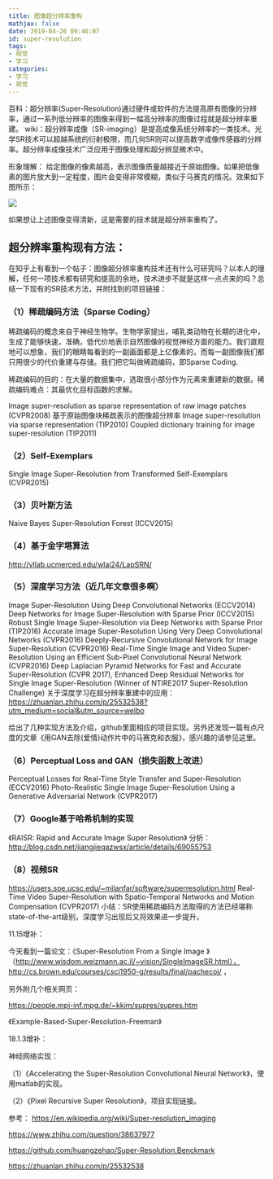 ```yaml
---
title: 图像超分辨率重构
mathjax: false
date: 2019-04-26 09:46:07
id: super-resolution
tags:
- 视觉
- 学习
categories:
- 学习
- 视觉
---
```


百科：超分辨率(Super-Resolution)通过硬件或软件的方法提高原有图像的分辨率，通过一系列低分辨率的图像来得到一幅高分辨率的图像过程就是超分辨率重建。
wiki：超分辨率成像（SR-imaging）是提高成像系统分辨率的一类技术。光学SR技术可以超越系统的衍射极限，而几何SR则可以提高数字成像传感器的分辨率。超分辨率成像技术广泛应用于图像处理和超分辨显微术中。

<!---more--->

形象理解：
给定图像的像素越高，表示图像质量越接近于原始图像。如果把低像素的图片放大到一定程度，图片会变得非常模糊，类似于马赛克的情况。效果如下图所示：

![](assets/1556243767184.png)

如果想让上述图像变得清新，这是需要的技术就是超分辨率重构了。

## 超分辨率重构现有方法：
在知乎上有看到一个帖子：图像超分辨率重构技术还有什么可研究吗？以本人的理解，任何一项技术都有研究和提高的余地，技术进步不就是这样一点点来的吗？总结一下现有的SR技术方法，并附找到的项目链接：

### （1）稀疏编码方法（Sparse Coding）

 稀疏编码的概念来自于神经生物学。生物学家提出，哺乳类动物在长期的进化中，生成了能够快速，准确，低代价地表示自然图像的视觉神经方面的能力。我们直观地可以想象，我们的眼睛每看到的一副画面都是上亿像素的，而每一副图像我们都只用很少的代价重建与存储。我们把它叫做稀疏编码，即Sparse Coding.

稀疏编码的目的：在大量的数据集中，选取很小部分作为元素来重建新的数据。稀疏编码难点：其最优化目标函数的求解。

Image super-resolution as sparse representation of raw image patches (CVPR2008)
基于原始图像块稀疏表示的图像超分辨率
Image super-resolution via sparse representation (TIP2010)
Coupled dictionary training for image super-resolution (TIP2011)

### （2）Self-Exemplars

Single Image Super-Resolution from Transformed Self-Exemplars (CVPR2015)
### （3）贝叶斯方法
Naive Bayes Super-Resolution Forest (ICCV2015)

### （4）基于金字塔算法

http://vllab.ucmerced.edu/wlai24/LapSRN/

### （5）深度学习方法（近几年文章很多啊）

Image Super-Resolution Using Deep Convolutional Networks (ECCV2014)
Deep Networks for Image Super-Resolution with Sparse Prior (ICCV2015)
Robust Single Image Super-Resolution via Deep Networks with Sparse Prior (TIP2016)
Accurate Image Super-Resolution Using Very Deep Convolutional Networks (CVPR2016)
Deeply-Recursive Convolutional Network for Image Super-Resolution (CVPR2016)
Real-Time Single Image and Video Super-Resolution Using an Efficient Sub-Pixel Convolutional Neural Network (CVPR2016)
Deep Laplacian Pyramid Networks for Fast and Accurate Super-Resolution (CVPR 2017),
Enhanced Deep Residual Networks for Single Image Super-Resolution (Winner of NTIRE2017 Super-Resolution Challenge)
关于深度学习在超分辨率重建中的应用：https://zhuanlan.zhihu.com/p/25532538?utm_medium=social&utm_source=weibo

给出了几种实现方法及介绍，github里面相应的项目实现。另外还发现一篇有点尺度的文章《用GAN去除(爱情)动作片中的马赛克和衣服》，感兴趣的请参见这里。

### （6）Perceptual Loss and GAN（损失函数上改进）

Perceptual Losses for Real-Time Style Transfer and Super-Resolution (ECCV2016)
Photo-Realistic Single Image Super-Resolution Using a Generative Adversarial Network (CVPR2017)

### （7）Google基于哈希机制的实现

《RAISR: Rapid and Accurate Image Super Resolution》
分析：http://blog.csdn.net/jiangjieqazwsx/article/details/69055753

### （8）视频SR


https://users.soe.ucsc.edu/~milanfar/software/superresolution.html
Real-Time Video Super-Resolution with Spatio-Temporal Networks and Motion Compensation (CVPR2017)
小结：SR使用稀疏编码方法取得的方法已经堪称state-of-the-art级别，深度学习出现后又将效果进一步提升。

11.15增补：

今天看到一篇论文：《Super-Resolution From a Single Image 》（http://www.wisdom.weizmann.ac.il/~vision/SingleImageSR.html），http://cs.brown.edu/courses/csci1950-g/results/final/pachecoj/ ，

另外附几个相关网页：

https://people.mpi-inf.mpg.de/~kkim/supres/supres.htm

《Example-Based-Super-Resolution-Freeman》

18.1.3增补：

神经网络实现：

（1）《Accelerating the Super-Resolution Convolutional Neural Network》，使用matlab的实现。

（2）《Pixel Recursive Super Resolution》，项目实现链接。

参考：
https://en.wikipedia.org/wiki/Super-resolution_imaging

https://www.zhihu.com/question/38637977

https://github.com/huangzehao/Super-Resolution.Benckmark

https://zhuanlan.zhihu.com/p/25532538